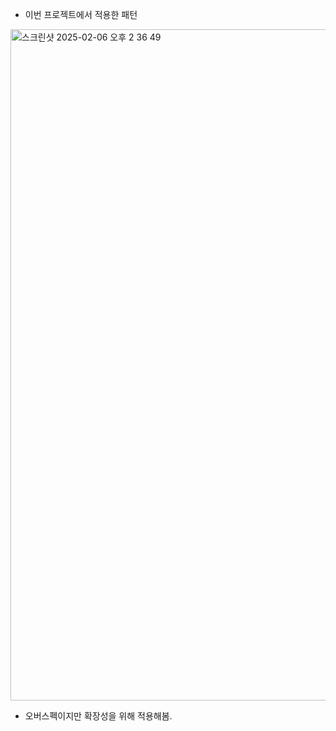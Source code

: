 - 이번 프로젝트에서 적용한 패턴
<img width="1074" alt="스크린샷 2025-02-06 오후 2 36 49" src="https://github.com/user-attachments/assets/85867828-b31f-473d-a0e8-fbf93340b18d" />

- 오버스펙이지만 확장성을 위해 적용해봄.
